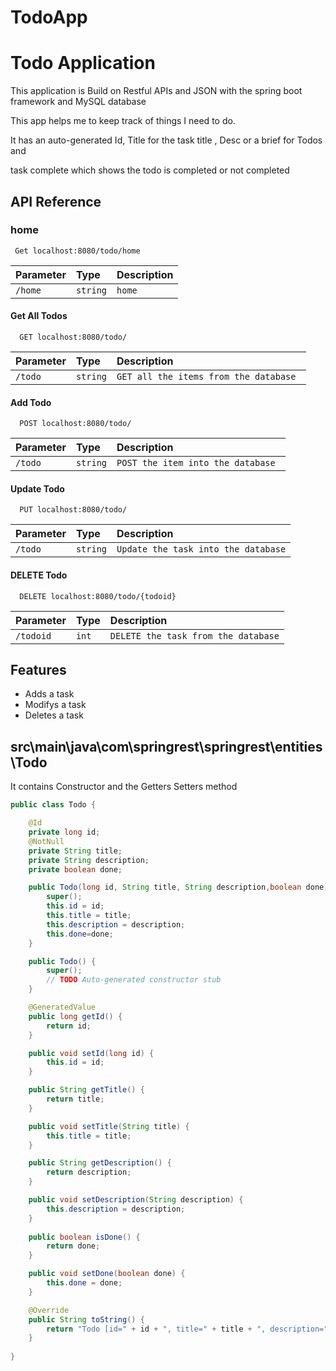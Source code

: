 # TodoApp

# Todo Application


This application is Build on Restful APIs and JSON with the spring boot framework
and MySQL database

This app helps me to keep track of things I need to do.

It has an auto-generated Id, Title for the task title , Desc or a brief for Todos and 

task complete which shows the todo is completed or not completed

## API Reference

### home

```http
 Get localhost:8080/todo/home
```

| Parameter | Type     | Description                |
| :-------- | :------- | :------------------------- |
| `/home` | `string` | `home` |

#### Get All Todos 

```http
  GET localhost:8080/todo/
```

| Parameter | Type     | Description                       |
| :-------- | :------- | :-------------------------------- |
| `/todo`      | `string` | `GET all the items from the database `|


#### Add Todo 

```http
  POST localhost:8080/todo/
```

| Parameter | Type     | Description                       |
| :-------- | :------- | :-------------------------------- |
| `/todo`      | `string` | `POST the item into the database `|


  
#### Update Todo 

```http
  PUT localhost:8080/todo/
```

| Parameter | Type     | Description                       |
| :-------- | :------- | :-------------------------------- |
| `/todo`      | `string` | `Update the task into the database` |


#### DELETE Todo 

```http
  DELETE localhost:8080/todo/{todoid}
```

| Parameter | Type     | Description                       |
| :-------- | :------- | :-------------------------------- |
| `/todoid`      | `int` | `DELETE the task from the database`|


## Features

- Adds a task
- Modifys a task
- Deletes a task


## src\main\java\com\springrest\springrest\entities\Todo
 It contains Constructor and the Getters Setters method   

```java
public class Todo {

	@Id
	private long id;
	@NotNull
	private String title;
	private String description;
	private boolean done;

	public Todo(long id, String title, String description,boolean done) {
		super();
		this.id = id;
		this.title = title;
		this.description = description;
		this.done=done;
	}

	public Todo() {
		super();
		// TODO Auto-generated constructor stub
	}

	@GeneratedValue
	public long getId() {
		return id;
	}

	public void setId(long id) {
		this.id = id;
	}

	public String getTitle() {
		return title;
	}

	public void setTitle(String title) {
		this.title = title;
	}

	public String getDescription() {
		return description;
	}

	public void setDescription(String description) {
		this.description = description;
	}
	
	public boolean isDone() {
		return done;
	}

	public void setDone(boolean done) {
		this.done = done;
	}

	@Override
	public String toString() {
		return "Todo [id=" + id + ", title=" + title + ", description=" + description + ", done=" + done + "]";
	}
	
}

  
